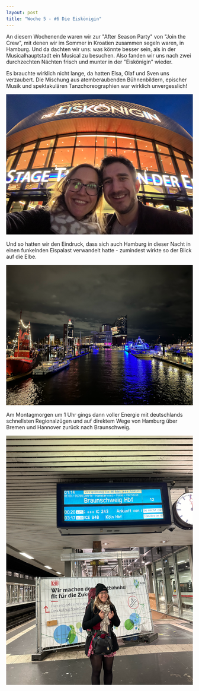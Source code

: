 ```yaml
---
layout: post
title: "Woche 5 - #6 Die Eiskönigin"
---
```


An diesem Wochenende waren wir zur "After Season Party" von "Join the Crew", mit denen wir im Sommer in Kroatien zusammen segeln waren, in Hamburg. Und da dachten wir uns: was könnte besser sein, als in der Musicalhauptstadt ein Musical zu besuchen. Also fanden wir uns nach zwei durchzechten Nächten frisch und munter in der "Eiskönigin" wieder.

Es brauchte wirklich nicht lange, da hatten Elsa, Olaf und Sven uns verzaubert. Die Mischung aus atemberaubenden Bühnenbildern, epischer Musik und spektakulären Tanzchoreographien war wirklich unvergesslich!

![Julia & Freddy bei der Eiskönigin](/images/005_01.png)

Und so hatten wir den Eindruck, dass sich auch Hamburg in dieser Nacht in einen funkelnden Eispalast verwandelt hatte - zumindest wirkte so der Blick auf die Elbe.

![Hamburg bei Nacht](/images/005_02.png)

Am Montagmorgen um 1 Uhr gings dann voller Energie mit deutschlands schnellsten Regionalzügen und auf direktem Wege von Hamburg über Bremen und Hannover zurück nach Braunschweig.

![Julia um 1 Uhr bei der Rückreise](/images/005_03.png)
